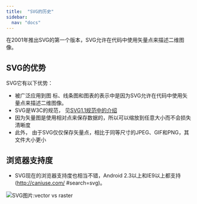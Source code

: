 ```yaml
---
title:  "SVG的历史"
sidebar:
  nav: "docs"
---
```


在2001年推出SVG的第一个版本，SVG允许在代码中使用矢量点来描述二维图像。

## SVG的优势  

SVG它有以下优势：
- 被广泛应用到图 标、线条图和图表的表示中是因为SVG允许在代码中使用矢量点来描述二维图像。
- SVG是W3C的规范， 见[SVG1.1规范中的介绍](https://www.w3.org/TR/SVG11/intro.html)  
- 因为矢量图是使用相对点来保存数据的，所以可以缩放到任意大小而不会损失清晰度  
- 此外， 由于SVG仅仅保存矢量点，相比于同等尺寸的JPEG、GIF和PNG，其文件大小更小
 	
##  浏览器支持度
 	
- SVG现在的浏览器支持度也相当不错，Android 2.3以上和IE9以上都支持(http://caniuse.com/ #search=svg)。
 	
![SVG图片:vector vs raster](http://beyourowngraphicdesigner.co.uk/wp-content/uploads/2015/02/Vector-vs-Raster-25.png)
